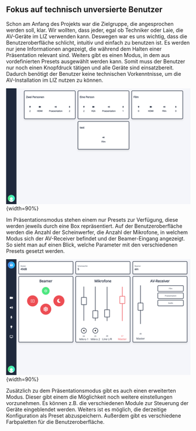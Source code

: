 ## Fokus auf technisch unversierte Benutzer

Schon am Anfang des Projekts war die Zielgruppe, die angesprochen werden soll, klar. Wir wollten, dass jeder, egal ob Techniker oder Laie, die AV-Geräte im LIZ verwenden kann. Deswegen war es uns wichtig, dass die Benutzeroberfläche schlicht, intuitiv und einfach zu benutzen ist. Es werden nur jene Informationen angezeigt, die während dem Halten einer Präsentation relevant sind. Weiters gibt es einen Modus, in dem aus vordefinierten Presets ausgewählt werden kann. Somit muss der Benutzer nur noch einen Knopfdruck tätigen und alle Geräte sind einsatzbereit. Dadurch benötigt der Benutzer keine technischen Vorkenntnisse, um die AV-Installation im LIZ nutzen zu können.

![Der Präsentationsmodus](bilder/Dominik/Praesentationsmodus.png){width=90%}

Im Präsentationsmodus stehen einem nur Presets zur Verfügung, diese werden jeweils durch eine Box repräsentiert. Auf der Benutzeroberfläche werden die Anzahl der Scheinwerfer, die Anzahl der Mikrofone, in welchem Modus sich der AV-Receiver befindet und der Beamer-Eingang angezeigt. So sieht man auf einen Blick, welche Parameter mit den verschiedenen Presets gesetzt werden.

![Die Benutzeroberfläche](bilder/Dominik/Oberflaeche.png){width=90%}

Zusätzlich zu dem Präsentationsmodus gibt es auch einen erweiterten Modus. Dieser gibt einem die Möglichkeit noch weitere einstellungen vorzunehmen. Es können z.B. die verschiedenen Module zur Steuerung der Geräte eingeblendet werden. Weiters ist es möglich, die derzeitige Konfiguration als Preset abzuspeichern. Außerdem gibt es verschiedene Farbpaletten für die Benutzeroberfläche.
